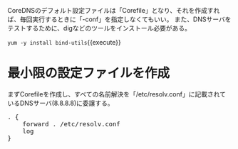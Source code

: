 CoreDNSのデフォルト設定ファイルは「Corefile」となり、それを作成すれば、毎回実行するときに「-conf」を指定しなくてもいい。
また、DNSサーバをテストするために、digなどのツールをインストール必要がある。

`yum -y install bind-utils`{{execute}}

# 最小限の設定ファイルを作成
まずCorefileを作成し、すべての名前解決を「/etc/resolv.conf」に記載されているDNSサーバ(8.8.8.8)に委譲する。

<pre class="file" data-filename="Corefile" data-target="replace">. {
    forward . /etc/resolv.conf
    log
}
</pre>